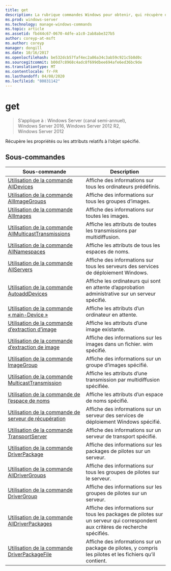 ```yaml
---
title: get
description: La rubrique commandes Windows pour obtenir, qui récupère des propriétés ou des attributs à propos de l’objet spécifié.
ms.prod: windows-server
ms.technology: manage-windows-commands
ms.topic: article
ms.assetid: fbd44c67-0670-4dfe-a1c0-2ab8abe327b5
author: coreyp-at-msft
ms.author: coreyp
manager: dongill
ms.date: 10/16/2017
ms.openlocfilehash: be532dcb57faf4ec2a86a34c3ab59c921c5b8d0c
ms.sourcegitcommit: b00d7c8968c4adc8f699dbee694afe6ed36bc9de
ms.translationtype: MT
ms.contentlocale: fr-FR
ms.lasthandoff: 04/08/2020
ms.locfileid: "80831142"
---
```

# <a name="get"></a>get

>S’applique à : Windows Server (canal semi-annuel), Windows Server 2016, Windows Server 2012 R2, Windows Server 2012

Récupère les propriétés ou les attributs relatifs à l’objet spécifié.

## <a name="subcommands"></a>Sous-commandes
|Sous-commande|Description|
|-------|--------|
|[Utilisation de la commande AllDevices](using-the-get-alldevices-command.md)|Affiche des informations sur tous les ordinateurs prédéfinis.|
|[Utilisation de la commande AllImageGroups](using-the-get-allimagegroups-command.md)|Affiche des informations sur tous les groupes d’images.|
|[Utilisation de la commande AllImages](using-the-get-allimages-command.md)|Affiche des informations sur toutes les images.|
|[Utilisation de la commande AllMulticastTransmissions](using-the-get-allmulticasttransmissions-command.md)|Affiche les attributs de toutes les transmissions par multidiffusion.|
|[Utilisation de la commande AllNamespaces](using-the-get-allnamespaces-command.md)|Affiche les attributs de tous les espaces de noms.|
|[Utilisation de la commande AllServers](using-the-get-allservers-command.md)|Affiche des informations sur tous les serveurs des services de déploiement Windows.|
|[Utilisation de la commande AutoaddDevices](using-the-get-autoadddevices-command.md)|Affiche les ordinateurs qui sont en attente d’approbation administrative sur un serveur spécifié.|
|[Utilisation de la commande « main-Device »](using-the-get-device-command.md)|Affiche les attributs d’un ordinateur en attente.|
|[Utilisation de la commande d’extraction d’image](using-the-get-image-command.md)|Affiche les attributs d’une image existante.|
|[Utilisation de la commande d’extraction de image](using-the-get-imagefile-command.md)|Affiche des informations sur les images dans un fichier. wim spécifié.|
|[Utilisation de la commande ImageGroup](using-the-get-imagegroup-command.md)|Affiche des informations sur un groupe d’images spécifié.|
|[Utilisation de la commande MulticastTransmission](using-the-get-multicasttransmission-command.md)|Affiche les attributs d’une transmission par multidiffusion spécifiée.|
|[Utilisation de la commande de l’espace de noms](using-the-get-namespace-command.md)|Affiche les attributs d’un espace de noms spécifié.|
|[Utilisation de la commande de serveur de récupération](using-the-get-server-command.md)|Affiche des informations sur un serveur des services de déploiement Windows spécifié.|
|[Utilisation de la commande TransportServer](using-the-get-transportserver-command.md)|Affiche des informations sur un serveur de transport spécifié.|
|[Utilisation de la commande DriverPackage](using-the-get-driverpackage-command.md)|Affiche des informations sur les packages de pilotes sur un serveur.|
|[Utilisation de la commande AllDriverGroups](using-the-get-alldrivergroups-command.md)|Affiche des informations sur tous les groupes de pilotes sur le serveur.|
|[Utilisation de la commande DriverGroup](using-the-get-drivergroup-command.md)|Affiche des informations sur les groupes de pilotes sur un serveur.|
|[Utilisation de la commande AllDriverPackages](using-the-get-alldriverpackages-command.md)|Affiche des informations sur tous les packages de pilotes sur un serveur qui correspondent aux critères de recherche spécifiés.|
|[Utilisation de la commande DriverPackageFile](using-the-get-driverpackagefile-command.md)|Affiche des informations sur un package de pilotes, y compris les pilotes et les fichiers qu’il contient.|
